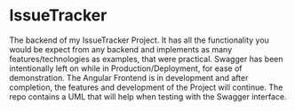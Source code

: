 # IssueTracker

The backend of my IssueTracker Project. It has all the functionality you would be expect from any backend and implements as many features/technologies as examples, that were practical. Swagger has been intentionally left on while in Production/Deployment, for ease of demonstration. The Angular Frontend is in development and after completion, the features and development of the Project will continue. The repo contains a UML that will help when testing with the Swagger interface.
